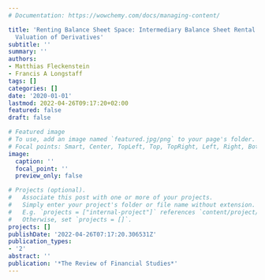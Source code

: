 ```yaml
---
# Documentation: https://wowchemy.com/docs/managing-content/

title: 'Renting Balance Sheet Space: Intermediary Balance Sheet Rental Costs and the
  Valuation of Derivatives'
subtitle: ''
summary: ''
authors:
- Matthias Fleckenstein
- Francis A Longstaff
tags: []
categories: []
date: '2020-01-01'
lastmod: 2022-04-26T09:17:20+02:00
featured: false
draft: false

# Featured image
# To use, add an image named `featured.jpg/png` to your page's folder.
# Focal points: Smart, Center, TopLeft, Top, TopRight, Left, Right, BottomLeft, Bottom, BottomRight.
image:
  caption: ''
  focal_point: ''
  preview_only: false

# Projects (optional).
#   Associate this post with one or more of your projects.
#   Simply enter your project's folder or file name without extension.
#   E.g. `projects = ["internal-project"]` references `content/project/deep-learning/index.md`.
#   Otherwise, set `projects = []`.
projects: []
publishDate: '2022-04-26T07:17:20.306531Z'
publication_types:
- '2'
abstract: ''
publication: '*The Review of Financial Studies*'
---
```

